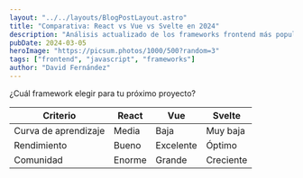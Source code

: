 ```yaml
---
layout: "../../layouts/BlogPostLayout.astro"
title: "Comparativa: React vs Vue vs Svelte en 2024"
description: "Análisis actualizado de los frameworks frontend más populares"
pubDate: 2024-03-05
heroImage: "https://picsum.photos/1000/500?random=3"
tags: ["frontend", "javascript", "frameworks"]
author: "David Fernández"
---
```


¿Cuál framework elegir para tu próximo proyecto?

| Criterio    | React | Vue | Svelte |
|------------|-------|-----|--------|
| Curva de aprendizaje | Media | Baja | Muy baja |
| Rendimiento | Bueno | Excelente | Óptimo |
| Comunidad | Enorme | Grande | Creciente |